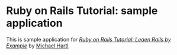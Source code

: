 # Ruby on Rails Tutorial: sample application

This is sample application for
[*Ruby on Rails Tutorial: Leaen Rails by Example*](http://railstutorial.org/)
by [Michael Hartl](http://michaelhartl.com/)
